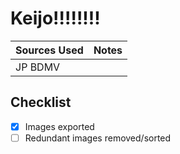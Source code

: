 # Keijo!!!!!!!!

| Sources Used | Notes |
| ------------ | ----- |
| JP BDMV      |       |

## Checklist

-   [x] Images exported
-   [ ] Redundant images removed/sorted
